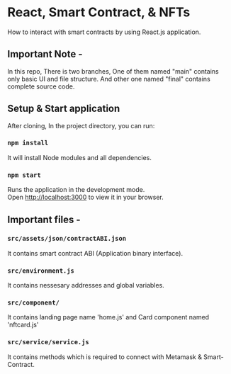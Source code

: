 # React, Smart Contract, & NFTs

How to interact with smart contracts by using React.js application.

## Important Note -

In this repo, There is two branches, One of them named "main" contains only basic UI and file structure. And other one named "final" contains complete source code.

## Setup & Start application

After cloning, In the project directory, you can run:

### `npm install`

It will install Node modules and all dependencies.

### `npm start`

Runs the application in the development mode.\
Open [http://localhost:3000](http://localhost:3000) to view it in your browser.

## Important files -

### `src/assets/json/contractABI.json`

It contains smart contract ABI (Application binary interface).

### `src/environment.js`

It contains nessesary addresses and global variables.

### `src/component/`

It contains landing page name 'home.js' and Card component named 'nftcard.js'

### `src/service/service.js`

It contains methods which is required to connect with Metamask & Smart-Contract.




